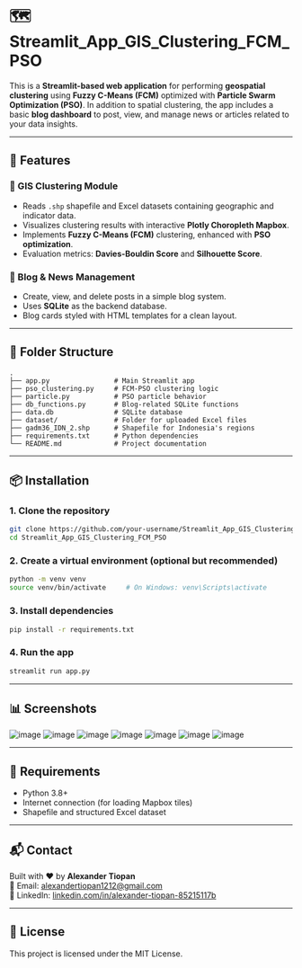 
# 🗺️ Streamlit_App_GIS_Clustering_FCM_PSO

This is a **Streamlit-based web application** for performing **geospatial clustering** using **Fuzzy C-Means (FCM)** optimized with **Particle Swarm Optimization (PSO)**. In addition to spatial clustering, the app includes a basic **blog dashboard** to post, view, and manage news or articles related to your data insights.

---

## 🚀 Features

### 🧠 GIS Clustering Module
- Reads `.shp` shapefile and Excel datasets containing geographic and indicator data.
- Visualizes clustering results with interactive **Plotly Choropleth Mapbox**.
- Implements **Fuzzy C-Means (FCM)** clustering, enhanced with **PSO optimization**.
- Evaluation metrics: **Davies-Bouldin Score** and **Silhouette Score**.

### 📰 Blog & News Management
- Create, view, and delete posts in a simple blog system.
- Uses **SQLite** as the backend database.
- Blog cards styled with HTML templates for a clean layout.

---

## 🧱 Folder Structure

```
.
├── app.py                # Main Streamlit app
├── pso_clustering.py     # FCM-PSO clustering logic
├── particle.py           # PSO particle behavior
├── db_functions.py       # Blog-related SQLite functions
├── data.db               # SQLite database
├── dataset/              # Folder for uploaded Excel files
├── gadm36_IDN_2.shp      # Shapefile for Indonesia's regions
├── requirements.txt      # Python dependencies
└── README.md             # Project documentation
```

---

## 📦 Installation

### 1. Clone the repository
```bash
git clone https://github.com/your-username/Streamlit_App_GIS_Clustering_FCM_PSO.git
cd Streamlit_App_GIS_Clustering_FCM_PSO
```

### 2. Create a virtual environment (optional but recommended)
```bash
python -m venv venv
source venv/bin/activate     # On Windows: venv\Scripts\activate
```

### 3. Install dependencies
```bash
pip install -r requirements.txt
```

### 4. Run the app
```bash
streamlit run app.py
```

---

## 📊 Screenshots


![image](https://github.com/user-attachments/assets/19db95cd-1e0d-4b57-b5b3-7207402ddbed)
![image](https://github.com/user-attachments/assets/1e544102-baee-41d8-8a94-58ffcd2eb8bb)
![image](https://github.com/user-attachments/assets/3647b249-3fcb-430a-9570-6addf4ecb94e)
![image](https://github.com/user-attachments/assets/5d8a5e17-dc8c-4cf1-b86d-f971ef080661)
![image](https://github.com/user-attachments/assets/f07fdde7-8da0-48cc-97b2-e4c872c14cea)
![image](https://github.com/user-attachments/assets/14f275e9-6431-4733-a832-64f08446653a)
![image](https://github.com/user-attachments/assets/3b8f019e-38b7-45c9-8f30-5018b92a4b52)


---

## 📌 Requirements

- Python 3.8+
- Internet connection (for loading Mapbox tiles)
- Shapefile and structured Excel dataset

---

## 📬 Contact

Built with ❤️ by **Alexander Tiopan**  
📧 Email: alexandertiopan1212@gmail.com  
💼 LinkedIn: [linkedin.com/in/alexander-tiopan-85215117b](https://www.linkedin.com/in/alexander-tiopan-85215117b)

---

## 📝 License

This project is licensed under the MIT License.
